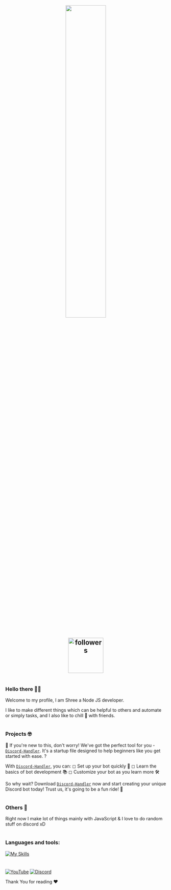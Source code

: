 <h2 align="center">
<img width="50%" src="https://count.getloli.com/get/@:ogshree?theme=rule34">
<br> </br>
<img alt="followers" title="Github'dan Takip Et" src="https://img.shields.io/github/followers/ogshree?color=236ad3&labelColor=1155ba&style=for-the-badge&logo=github&label=follower" width="110px" /></a>
</h2>

#

### Hello there 🙋‍♂️
Welcome to my profile, I am Shree a Node JS developer.

I like to make different things which can be helpful to others and automate or simply tasks, and I also like to chill 🥶 with friends.

#

### Projects 🤓


🎉 If you're new to this, don't worry! We've got the perfect tool for you - [`Discord-Handler`](https://github.com/ogshree/discord-handler). It's a startup file designed to help beginners like you get started with ease. ?

With [`Discord-Handler`](https://github.com/ogshree/discord-handler), you can: ◻ Set up your bot quickly 🚀 ◻ Learn the basics of bot development 📚 ◻ Customize your bot as you learn more 🛠️

So why wait? Download [`Discord-Handler`](https://github.com/ogshree/discord-handler) now and start creating your unique Discord bot today! Trust us, it's going to be a fun ride! 🎢

#

### Others 👻
Right now I make lot of things mainly with JavaScript & I love to do random stuff on discord xD

#

### Languages and tools:
[![My Skills](https://skillicons.dev/icons?i=js,ts,nodejs,mongo,vscode)](https://github.com/ogshree/ogshree)

#

<p align="left"> 
<a href="https://www.youtube.com/@sh3ee" target="blank"><img alt="YouTube" src="https://img.shields.io/youtube/channel/subscribers/UCRTljDU5eoJ_RBtgqVVAVSg?logo=youtube&style=for-the-badge&color=red"></a>
<a href="https://discord.gg/5n2n6Vh2Pb" target="blank"><img alt="Discord" src="https://img.shields.io/discord/1105476631440662598?logo=discord&style=for-the-badge&color=%2312924F"></a> 
</p>

Thank You for reading ♥
